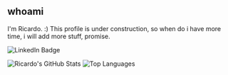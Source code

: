 ## whoami

I'm Ricardo. :)
This profile is under construction, so when do i have more time, i will add more stuff, promise.

![LinkedIn Badge](https://img.shields.io/badge/LinkedIn-0077B5?style=for-the-badge&logo=linkedin&logoColor=white&link=https://www.linkedin.com/in/ricardopcj/)

![Ricardo's GitHub Stats](https://github-readme-stats.vercel.app/api?username=ricardopcj&show_icons=true&theme=dracula&include_all_commits=true&count_private=true)
![Top Languages](https://github-readme-stats.vercel.app/api/top-langs?username=ricardopcj&layout=compact&theme=dracula&langs_count=8)

<!--
**ricardopcj/ricardopcj** is a ✨ _special_ ✨ repository because its `README.md` (this file) appears on your GitHub profile.

Here are some ideas to get you started:

- 🔭 I’m currently working on ...
- 🌱 I’m currently learning ...
- 👯 I’m looking to collaborate on ...
- 🤔 I’m looking for help with ...
- 💬 Ask me about ...
- 📫 How to reach me: ...
- 😄 Pronouns: ...
- ⚡ Fun fact: ...
-->
